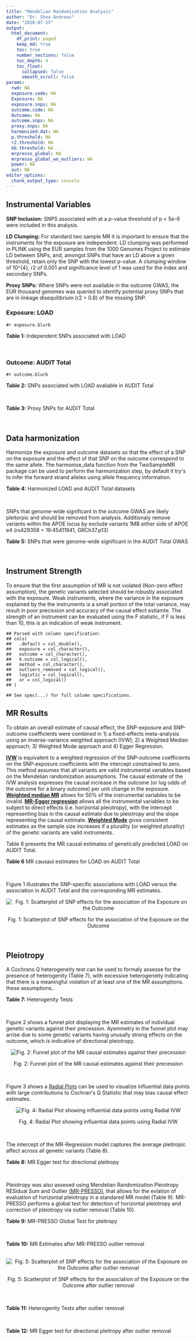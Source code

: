 ```yaml
---
title: "Mendelian Randomization Analysis"
author: "Dr. Shea Andrews"
date: "2020-07-25"
output:
  html_document:
    df_print: paged
    keep_md: true
    toc: true
    number_sections: false
    toc_depth: 4
    toc_float:
      collapsed: false
      smooth_scroll: false
params:
  rwd: NA
  exposure.code: NA
  Exposure: NA
  exposure.snps: NA
  outcome.code: NA
  Outcome: NA
  outcome.snps: NA
  proxy.snps: NA
  harmonized.dat: NA
  p.threshold: NA
  r2.threshold: NA
  kb.threshold: NA
  mrpresso_global: NA
  mrpresso_global_wo_outliers: NA
  power: NA
  out: NA
editor_options:
  chunk_output_type: console
---
```







## Instrumental Variables
**SNP Inclusion:** SNPS associated with at a p-value threshold of p < 5e-6 were included in this analysis.
<br>

**LD Clumping:** For standard two sample MR it is important to ensure that the instruments for the exposure are independent. LD clumping was performed in PLINK using the EUR samples from the 1000 Genomes Project to estimate LD between SNPs, and, amongst SNPs that have an LD above a given threshold, retain only the SNP with the lowest p-value. A clumping window of 10^{4}, r2 of 0.001 and significance level of 1 was used for the index and secondary SNPs.
<br>

**Proxy SNPs:** Where SNPs were not available in the outcome GWAS, the EUR thousand genomes was queried to identify potential proxy SNPs that are in linkage disequilibrium (r2 > 0.8) of the missing SNP.
<br>

### Exposure: LOAD
`#r exposure.blurb`
<br>

**Table 1:** Independent SNPs associated with LOAD
<div data-pagedtable="false">
  <script data-pagedtable-source type="application/json">
{"columns":[{"label":["SNP"],"name":[1],"type":["chr"],"align":["left"]},{"label":["CHROM"],"name":[2],"type":["dbl"],"align":["right"]},{"label":["POS"],"name":[3],"type":["dbl"],"align":["right"]},{"label":["REF"],"name":[4],"type":["chr"],"align":["left"]},{"label":["ALT"],"name":[5],"type":["chr"],"align":["left"]},{"label":["AF"],"name":[6],"type":["dbl"],"align":["right"]},{"label":["BETA"],"name":[7],"type":["dbl"],"align":["right"]},{"label":["SE"],"name":[8],"type":["dbl"],"align":["right"]},{"label":["Z"],"name":[9],"type":["dbl"],"align":["right"]},{"label":["P"],"name":[10],"type":["dbl"],"align":["right"]},{"label":["N"],"name":[11],"type":["dbl"],"align":["right"]},{"label":["TRAIT"],"name":[12],"type":["chr"],"align":["left"]}],"data":[{"1":"rs1410397","2":"1","3":"193627682","4":"C","5":"T","6":"0.45082000","7":"-0.0766","8":"0.0160","9":"-4.787500","10":"1.616000e-06","11":"54162","12":"LOAD"},{"1":"rs1752684","2":"1","3":"207747296","4":"A","5":"G","6":"0.77110600","7":"-0.1541","8":"0.0196","9":"-7.862240","10":"3.653000e-15","11":"54162","12":"LOAD"},{"1":"rs7584040","2":"2","3":"127863224","4":"C","5":"T","6":"0.20790800","7":"0.1110","8":"0.0207","9":"5.362319","10":"7.998000e-08","11":"54162","12":"LOAD"},{"1":"rs4663105","2":"2","3":"127891427","4":"A","5":"C","6":"0.41197700","7":"0.1837","8":"0.0172","9":"10.680233","10":"1.001000e-26","11":"54162","12":"LOAD"},{"1":"rs62273237","2":"3","3":"128310107","4":"T","5":"C","6":"0.59216800","7":"-0.0748","8":"0.0160","9":"-4.675000","10":"2.768000e-06","11":"54162","12":"LOAD"},{"1":"rs7657553","2":"4","3":"11723235","4":"A","5":"G","6":"0.68050000","7":"-0.0830","8":"0.0172","9":"-4.825580","10":"1.462000e-06","11":"54162","12":"LOAD"},{"1":"rs190982","2":"5","3":"88223420","4":"G","5":"A","6":"0.66279500","7":"0.0799","8":"0.0170","9":"4.700000","10":"2.547000e-06","11":"54162","12":"LOAD"},{"1":"rs2878896","2":"5","3":"139710507","4":"G","5":"A","6":"0.46264100","7":"-0.0833","8":"0.0156","9":"-5.339740","10":"9.219000e-08","11":"54162","12":"LOAD"},{"1":"rs9272561","2":"6","3":"32607141","4":"G","5":"A","6":"0.64853000","7":"-0.1360","8":"0.0230","9":"-5.913043","10":"3.376000e-09","11":"54162","12":"LOAD"},{"1":"rs9381563","2":"6","3":"47432637","4":"C","5":"T","6":"0.65647400","7":"-0.0968","8":"0.0166","9":"-5.831330","10":"5.300000e-09","11":"54162","12":"LOAD"},{"1":"rs59415886","2":"7","3":"37882632","4":"G","5":"A","6":"0.67619200","7":"0.0742","8":"0.0162","9":"4.580250","10":"4.557000e-06","11":"54162","12":"LOAD"},{"1":"rs7384878","2":"7","3":"99932049","4":"C","5":"T","6":"0.70971300","7":"0.0839","8":"0.0179","9":"4.687150","10":"2.947000e-06","11":"54162","12":"LOAD"},{"1":"rs10808026","2":"7","3":"143099133","4":"C","5":"A","6":"0.20418100","7":"-0.1393","8":"0.0206","9":"-6.762136","10":"1.417000e-11","11":"54162","12":"LOAD"},{"1":"rs755951","2":"8","3":"27226790","4":"A","5":"C","6":"0.33181300","7":"0.0817","8":"0.0157","9":"5.203822","10":"1.991000e-07","11":"54162","12":"LOAD"},{"1":"rs7982","2":"8","3":"27462481","4":"A","5":"G","6":"0.61556700","7":"0.1400","8":"0.0165","9":"8.484850","10":"2.477000e-17","11":"54162","12":"LOAD"},{"1":"rs34746581","2":"8","3":"71901351","4":"A","5":"G","6":"0.06508340","7":"0.1387","8":"0.0297","9":"4.670034","10":"3.089000e-06","11":"54162","12":"LOAD"},{"1":"rs2635147","2":"8","3":"98329581","4":"C","5":"T","6":"0.05190560","7":"0.1995","8":"0.0414","9":"4.818841","10":"1.480000e-06","11":"54162","12":"LOAD"},{"1":"rs11257242","2":"10","3":"11721119","4":"C","5":"G","6":"0.66253700","7":"0.0809","8":"0.0170","9":"4.758820","10":"1.952000e-06","11":"54162","12":"LOAD"},{"1":"rs10509088","2":"10","3":"59941791","4":"C","5":"T","6":"0.04476260","7":"-0.1813","8":"0.0387","9":"-4.684755","10":"2.786000e-06","11":"54162","12":"LOAD"},{"1":"rs71475924","2":"11","3":"47603006","4":"C","5":"T","6":"0.14576500","7":"0.1244","8":"0.0258","9":"4.821705","10":"1.440000e-06","11":"54162","12":"LOAD"},{"1":"rs72924659","2":"11","3":"60103385","4":"C","5":"T","6":"0.25353600","7":"-0.1413","8":"0.0196","9":"-7.209184","10":"5.354000e-13","11":"54162","12":"LOAD"},{"1":"rs10792832","2":"11","3":"85867875","4":"A","5":"G","6":"0.66727500","7":"0.1297","8":"0.0161","9":"8.055900","10":"6.534000e-16","11":"54162","12":"LOAD"},{"1":"rs150020881","2":"11","3":"97694151","4":"C","5":"A","6":"0.02066720","7":"0.3853","8":"0.0842","9":"4.576010","10":"4.727000e-06","11":"54162","12":"LOAD"},{"1":"rs11218343","2":"11","3":"121435587","4":"T","5":"C","6":"0.03449530","7":"-0.2697","8":"0.0410","9":"-6.578049","10":"4.976000e-11","11":"54162","12":"LOAD"},{"1":"rs10143128","2":"14","3":"75398902","4":"T","5":"C","6":"0.05885630","7":"0.2091","8":"0.0393","9":"5.320611","10":"1.004000e-07","11":"54162","12":"LOAD"},{"1":"rs12590654","2":"14","3":"92938855","4":"G","5":"A","6":"0.34703500","7":"-0.0965","8":"0.0176","9":"-5.482955","10":"4.097000e-08","11":"54162","12":"LOAD"},{"1":"rs149720917","2":"15","3":"64724693","4":"C","5":"G","6":"0.01704130","7":"0.3357","8":"0.0706","9":"4.754958","10":"1.965000e-06","11":"54162","12":"LOAD"},{"1":"rs905450","2":"15","3":"82444437","4":"A","5":"G","6":"0.82607900","7":"0.0869","8":"0.0186","9":"4.672040","10":"2.819000e-06","11":"54162","12":"LOAD"},{"1":"rs8078173","2":"17","3":"4763551","4":"T","5":"C","6":"0.10579700","7":"0.1279","8":"0.0273","9":"4.684982","10":"2.871000e-06","11":"54162","12":"LOAD"},{"1":"rs2632516","2":"17","3":"56409089","4":"G","5":"C","6":"0.46395600","7":"-0.0782","8":"0.0159","9":"-4.918239","10":"9.522000e-07","11":"54162","12":"LOAD"},{"1":"rs8093731","2":"18","3":"29088958","4":"C","5":"T","6":"0.00761697","7":"-0.6136","8":"0.1123","9":"-5.463936","10":"4.630000e-08","11":"54162","12":"LOAD"},{"1":"rs111278892","2":"19","3":"1039323","4":"C","5":"G","6":"0.16460800","7":"0.1867","8":"0.0371","9":"5.032345","10":"4.813000e-07","11":"54162","12":"LOAD"},{"1":"rs4147929","2":"19","3":"1063443","4":"A","5":"G","6":"0.83992600","7":"-0.1348","8":"0.0224","9":"-6.017860","10":"1.701000e-09","11":"54162","12":"LOAD"},{"1":"rs11083742","2":"19","3":"45071070","4":"G","5":"T","6":"0.56143500","7":"0.1046","8":"0.0216","9":"4.842590","10":"1.259000e-06","11":"54162","12":"LOAD"},{"1":"rs12972156","2":"19","3":"45387459","4":"C","5":"G","6":"0.15468800","7":"1.1399","8":"0.0256","9":"44.527344","10":"2.225074e-308","11":"54162","12":"LOAD"},{"1":"rs117310449","2":"19","3":"45393516","4":"C","5":"T","6":"0.01178820","7":"1.2135","8":"0.0966","9":"12.562112","10":"3.695000e-36","11":"54162","12":"LOAD"},{"1":"rs12977604","2":"19","3":"45442528","4":"C","5":"G","6":"0.52832700","7":"0.1507","8":"0.0184","9":"8.190217","10":"2.920000e-16","11":"54162","12":"LOAD"},{"1":"rs6014724","2":"20","3":"54998544","4":"A","5":"G","6":"0.08865120","7":"-0.1380","8":"0.0283","9":"-4.876325","10":"1.054000e-06","11":"54162","12":"LOAD"}],"options":{"columns":{"min":{},"max":[10]},"rows":{"min":[10],"max":[10]},"pages":{}}}
  </script>
</div>
<br>

### Outcome: AUDIT Total
`#r outcome.blurb`
<br>

**Table 2:** SNPs associated with LOAD avaliable in AUDIT Total
<div data-pagedtable="false">
  <script data-pagedtable-source type="application/json">
{"columns":[{"label":["SNP"],"name":[1],"type":["chr"],"align":["left"]},{"label":["CHROM"],"name":[2],"type":["dbl"],"align":["right"]},{"label":["POS"],"name":[3],"type":["dbl"],"align":["right"]},{"label":["REF"],"name":[4],"type":["chr"],"align":["left"]},{"label":["ALT"],"name":[5],"type":["chr"],"align":["left"]},{"label":["AF"],"name":[6],"type":["dbl"],"align":["right"]},{"label":["BETA"],"name":[7],"type":["dbl"],"align":["right"]},{"label":["SE"],"name":[8],"type":["dbl"],"align":["right"]},{"label":["Z"],"name":[9],"type":["dbl"],"align":["right"]},{"label":["P"],"name":[10],"type":["dbl"],"align":["right"]},{"label":["N"],"name":[11],"type":["dbl"],"align":["right"]},{"label":["TRAIT"],"name":[12],"type":["chr"],"align":["left"]}],"data":[{"1":"rs1410397","2":"1","3":"193627682","4":"C","5":"T","6":"0.45082000","7":"6.189634e-03","8":"0.002648538","9":"2.337","10":"0.0194500","11":"141456","12":"AUDIT_Total"},{"1":"rs1752684","2":"1","3":"207747296","4":"A","5":"G","6":"0.77110600","7":"2.861270e-03","8":"0.002654235","9":"1.078","10":"0.2809000","11":"141637","12":"AUDIT_Total"},{"1":"rs7584040","2":"2","3":"127863224","4":"C","5":"T","6":"0.20790800","7":"-4.022380e-03","8":"0.002660304","9":"-1.512","10":"0.1305000","11":"140702","12":"AUDIT_Total"},{"1":"rs4663105","2":"2","3":"127891427","4":"A","5":"C","6":"0.41197700","7":"-6.216140e-05","8":"0.002702672","9":"-0.023","10":"0.9817000","11":"137999","12":"AUDIT_Total"},{"1":"rs62273237","2":"3","3":"128310107","4":"T","5":"C","6":"0.59216800","7":"3.039470e-03","8":"0.002659207","9":"1.143","10":"0.2529000","11":"141062","12":"AUDIT_Total"},{"1":"rs7657553","2":"4","3":"11723235","4":"A","5":"G","6":"0.68050000","7":"1.279930e-03","8":"0.002672079","9":"0.479","10":"0.6320000","11":"140235","12":"AUDIT_Total"},{"1":"rs190982","2":"5","3":"88223420","4":"G","5":"A","6":"0.66279500","7":"-5.815366e-03","8":"0.002714923","9":"-2.142","10":"0.0322300","11":"134709","12":"AUDIT_Total"},{"1":"rs2878896","2":"5","3":"139710507","4":"G","5":"A","6":"0.46264100","7":"1.531103e-03","8":"0.002676753","9":"0.572","10":"0.5670000","11":"139657","12":"AUDIT_Total"},{"1":"rs9381563","2":"6","3":"47432637","4":"C","5":"T","6":"0.65647400","7":"-1.208687e-04","8":"0.002685970","9":"-0.045","10":"0.9643000","11":"139562","12":"AUDIT_Total"},{"1":"rs59415886","2":"7","3":"37882632","4":"G","5":"A","6":"0.67619200","7":"3.866770e-03","8":"0.002652105","9":"1.458","10":"0.1449000","11":"141610","12":"AUDIT_Total"},{"1":"rs7384878","2":"7","3":"99932049","4":"C","5":"T","6":"0.70971300","7":"-6.402858e-03","8":"0.002662311","9":"-2.405","10":"0.0161800","11":"139951","12":"AUDIT_Total"},{"1":"rs10808026","2":"7","3":"143099133","4":"C","5":"A","6":"0.20418100","7":"1.830631e-03","8":"0.002668558","9":"0.686","10":"0.4929000","11":"140417","12":"AUDIT_Total"},{"1":"rs755951","2":"8","3":"27226790","4":"A","5":"C","6":"0.33181300","7":"4.617690e-04","8":"0.002684704","9":"0.172","10":"0.8638000","11":"139321","12":"AUDIT_Total"},{"1":"rs7982","2":"8","3":"27462481","4":"A","5":"G","6":"0.61556700","7":"-3.495280e-03","8":"0.002649943","9":"-1.319","10":"0.1870000","11":"141932","12":"AUDIT_Total"},{"1":"rs34746581","2":"8","3":"71901351","4":"A","5":"G","6":"0.06508340","7":"2.649830e-03","8":"0.002655139","9":"0.998","10":"0.3184000","11":"141598","12":"AUDIT_Total"},{"1":"rs2635147","2":"8","3":"98329581","4":"C","5":"T","6":"0.05190560","7":"5.991331e-04","8":"0.002662814","9":"0.225","10":"0.8223000","11":"141524","12":"AUDIT_Total"},{"1":"rs11257242","2":"10","3":"11721119","4":"C","5":"G","6":"0.66253700","7":"2.526470e-03","8":"0.002659440","9":"0.950","10":"0.3423000","11":"141175","12":"AUDIT_Total"},{"1":"rs10509088","2":"10","3":"59941791","4":"C","5":"T","6":"0.04476260","7":"-1.585120e-03","8":"0.002655143","9":"-0.597","10":"0.5508000","11":"141917","12":"AUDIT_Total"},{"1":"rs71475924","2":"11","3":"47603006","4":"C","5":"T","6":"0.14576500","7":"1.019347e-02","8":"0.002640111","9":"3.861","10":"0.0001131","11":"141498","12":"AUDIT_Total"},{"1":"rs72924659","2":"11","3":"60103385","4":"C","5":"T","6":"0.25353600","7":"-4.394363e-03","8":"0.002664865","9":"-1.649","10":"0.0992400","11":"140134","12":"AUDIT_Total"},{"1":"rs10792832","2":"11","3":"85867875","4":"A","5":"G","6":"0.66727500","7":"-7.419850e-03","8":"0.002642397","9":"-2.808","10":"0.0049910","11":"141844","12":"AUDIT_Total"},{"1":"rs150020881","2":"11","3":"97694151","4":"C","5":"A","6":"0.02066720","7":"2.214090e-03","8":"0.002657971","9":"0.833","10":"0.4047000","11":"141419","12":"AUDIT_Total"},{"1":"rs11218343","2":"11","3":"121435587","4":"T","5":"C","6":"0.03449530","7":"4.159290e-03","8":"0.002649231","9":"1.570","10":"0.1163000","11":"141846","12":"AUDIT_Total"},{"1":"rs10143128","2":"14","3":"75398902","4":"T","5":"C","6":"0.05885630","7":"3.354920e-03","8":"0.002658412","9":"1.262","10":"0.2070000","11":"141066","12":"AUDIT_Total"},{"1":"rs12590654","2":"14","3":"92938855","4":"G","5":"A","6":"0.34703500","7":"-5.299710e-04","8":"0.002690208","9":"-0.197","10":"0.8435000","11":"138706","12":"AUDIT_Total"},{"1":"rs149720917","2":"15","3":"64724693","4":"C","5":"G","6":"0.01704130","7":"1.686770e-03","8":"0.002656331","9":"0.635","10":"0.5254000","11":"141756","12":"AUDIT_Total"},{"1":"rs905450","2":"15","3":"82444437","4":"A","5":"G","6":"0.82607900","7":"3.383250e-03","8":"0.002655611","9":"1.274","10":"0.2026000","11":"141356","12":"AUDIT_Total"},{"1":"rs8078173","2":"17","3":"4763551","4":"T","5":"C","6":"0.10579700","7":"-3.854610e-03","8":"0.002649219","9":"-1.455","10":"0.1456000","11":"141921","12":"AUDIT_Total"},{"1":"rs2632516","2":"17","3":"56409089","4":"G","5":"C","6":"0.46395600","7":"2.314894e-03","8":"0.002676178","9":"0.865","10":"0.3869000","11":"139476","12":"AUDIT_Total"},{"1":"rs8093731","2":"18","3":"29088958","4":"C","5":"T","6":"0.00761697","7":"-1.086606e-03","8":"0.002656737","9":"-0.409","10":"0.6828000","11":"141932","12":"AUDIT_Total"},{"1":"rs111278892","2":"19","3":"1039323","4":"C","5":"G","6":"0.16460800","7":"2.853550e-03","8":"0.002656935","9":"1.074","10":"0.2828000","11":"141352","12":"AUDIT_Total"},{"1":"rs4147929","2":"19","3":"1063443","4":"A","5":"G","6":"0.83992600","7":"-4.295390e-03","8":"0.002651477","9":"-1.620","10":"0.1052000","11":"141574","12":"AUDIT_Total"},{"1":"rs11083742","2":"19","3":"45071070","4":"G","5":"T","6":"0.56143500","7":"-1.643775e-03","8":"0.002677157","9":"-0.614","10":"0.5394000","11":"139578","12":"AUDIT_Total"},{"1":"rs12972156","2":"19","3":"45387459","4":"C","5":"G","6":"0.15468800","7":"-5.350060e-03","8":"0.002660397","9":"-2.011","10":"0.0443000","11":"140385","12":"AUDIT_Total"},{"1":"rs117310449","2":"19","3":"45393516","4":"C","5":"T","6":"0.01178820","7":"5.332681e-05","8":"0.002666340","9":"0.020","10":"0.9840000","11":"141799","12":"AUDIT_Total"},{"1":"rs6014724","2":"20","3":"54998544","4":"A","5":"G","6":"0.08865120","7":"1.229000e-04","8":"0.002671739","9":"0.046","10":"0.9633000","11":"141041","12":"AUDIT_Total"},{"1":"rs9272561","2":"NA","3":"NA","4":"NA","5":"NA","6":"NA","7":"NA","8":"NA","9":"NA","10":"NA","11":"NA","12":"NA"},{"1":"rs12977604","2":"NA","3":"NA","4":"NA","5":"NA","6":"NA","7":"NA","8":"NA","9":"NA","10":"NA","11":"NA","12":"NA"}],"options":{"columns":{"min":{},"max":[10]},"rows":{"min":[10],"max":[10]},"pages":{}}}
  </script>
</div>
<br>

**Table 3:** Proxy SNPs for AUDIT Total
<div data-pagedtable="false">
  <script data-pagedtable-source type="application/json">
{"columns":[{"label":["target_snp"],"name":[1],"type":["chr"],"align":["left"]},{"label":["proxy_snp"],"name":[2],"type":["chr"],"align":["left"]},{"label":["ld.r2"],"name":[3],"type":["dbl"],"align":["right"]},{"label":["Dprime"],"name":[4],"type":["dbl"],"align":["right"]},{"label":["PHASE"],"name":[5],"type":["chr"],"align":["left"]},{"label":["X12"],"name":[6],"type":["lgl"],"align":["right"]},{"label":["CHROM"],"name":[7],"type":["dbl"],"align":["right"]},{"label":["POS"],"name":[8],"type":["dbl"],"align":["right"]},{"label":["REF.proxy"],"name":[9],"type":["chr"],"align":["left"]},{"label":["ALT.proxy"],"name":[10],"type":["chr"],"align":["left"]},{"label":["AF"],"name":[11],"type":["dbl"],"align":["right"]},{"label":["BETA"],"name":[12],"type":["dbl"],"align":["right"]},{"label":["SE"],"name":[13],"type":["dbl"],"align":["right"]},{"label":["Z"],"name":[14],"type":["dbl"],"align":["right"]},{"label":["P"],"name":[15],"type":["dbl"],"align":["right"]},{"label":["N"],"name":[16],"type":["dbl"],"align":["right"]},{"label":["TRAIT"],"name":[17],"type":["chr"],"align":["left"]},{"label":["ref"],"name":[18],"type":["chr"],"align":["left"]},{"label":["ref.proxy"],"name":[19],"type":["chr"],"align":["left"]},{"label":["alt"],"name":[20],"type":["chr"],"align":["left"]},{"label":["alt.proxy"],"name":[21],"type":["chr"],"align":["left"]},{"label":["ALT"],"name":[22],"type":["chr"],"align":["left"]},{"label":["REF"],"name":[23],"type":["chr"],"align":["left"]},{"label":["proxy.outcome"],"name":[24],"type":["lgl"],"align":["right"]}],"data":[{"1":"rs12977604","2":"rs10413096","3":"0.996031","4":"1","5":"GA/CG","6":"NA","7":"19","8":"45442962","9":"G","10":"A","11":"0.53142","12":"-0.004078149","13":"0.002853848","14":"-1.429","15":"0.1531","16":"122277","17":"AUDIT_Total","18":"G","19":"A","20":"C","21":"G","22":"G","23":"C","24":"TRUE"},{"1":"rs9272561","2":"NA","3":"NA","4":"NA","5":"NA","6":"NA","7":"NA","8":"NA","9":"NA","10":"NA","11":"NA","12":"NA","13":"NA","14":"NA","15":"NA","16":"NA","17":"NA","18":"NA","19":"NA","20":"NA","21":"NA","22":"NA","23":"NA","24":"NA"}],"options":{"columns":{"min":{},"max":[10]},"rows":{"min":[10],"max":[10]},"pages":{}}}
  </script>
</div>
<br>

## Data harmonization
Harmonize the exposure and outcome datasets so that the effect of a SNP on the exposure and the effect of that SNP on the outcome correspond to the same allele. The harmonise_data function from the TwoSampleMR package can be used to perform the harmonization step, by default it try's to infer the forward strand alleles using allele frequency information.
<br>

**Table 4:** Harmonized LOAD and AUDIT Total datasets
<div data-pagedtable="false">
  <script data-pagedtable-source type="application/json">
{"columns":[{"label":["SNP"],"name":[1],"type":["chr"],"align":["left"]},{"label":["effect_allele.exposure"],"name":[2],"type":["chr"],"align":["left"]},{"label":["other_allele.exposure"],"name":[3],"type":["chr"],"align":["left"]},{"label":["effect_allele.outcome"],"name":[4],"type":["chr"],"align":["left"]},{"label":["other_allele.outcome"],"name":[5],"type":["chr"],"align":["left"]},{"label":["beta.exposure"],"name":[6],"type":["dbl"],"align":["right"]},{"label":["beta.outcome"],"name":[7],"type":["dbl"],"align":["right"]},{"label":["eaf.exposure"],"name":[8],"type":["dbl"],"align":["right"]},{"label":["eaf.outcome"],"name":[9],"type":["dbl"],"align":["right"]},{"label":["remove"],"name":[10],"type":["lgl"],"align":["right"]},{"label":["palindromic"],"name":[11],"type":["lgl"],"align":["right"]},{"label":["ambiguous"],"name":[12],"type":["lgl"],"align":["right"]},{"label":["id.outcome"],"name":[13],"type":["chr"],"align":["left"]},{"label":["chr.outcome"],"name":[14],"type":["dbl"],"align":["right"]},{"label":["pos.outcome"],"name":[15],"type":["dbl"],"align":["right"]},{"label":["se.outcome"],"name":[16],"type":["dbl"],"align":["right"]},{"label":["z.outcome"],"name":[17],"type":["dbl"],"align":["right"]},{"label":["pval.outcome"],"name":[18],"type":["dbl"],"align":["right"]},{"label":["samplesize.outcome"],"name":[19],"type":["dbl"],"align":["right"]},{"label":["outcome"],"name":[20],"type":["chr"],"align":["left"]},{"label":["mr_keep.outcome"],"name":[21],"type":["lgl"],"align":["right"]},{"label":["pval_origin.outcome"],"name":[22],"type":["chr"],"align":["left"]},{"label":["chr.exposure"],"name":[23],"type":["dbl"],"align":["right"]},{"label":["pos.exposure"],"name":[24],"type":["dbl"],"align":["right"]},{"label":["se.exposure"],"name":[25],"type":["dbl"],"align":["right"]},{"label":["z.exposure"],"name":[26],"type":["dbl"],"align":["right"]},{"label":["pval.exposure"],"name":[27],"type":["dbl"],"align":["right"]},{"label":["samplesize.exposure"],"name":[28],"type":["dbl"],"align":["right"]},{"label":["exposure"],"name":[29],"type":["chr"],"align":["left"]},{"label":["mr_keep.exposure"],"name":[30],"type":["lgl"],"align":["right"]},{"label":["pval_origin.exposure"],"name":[31],"type":["chr"],"align":["left"]},{"label":["id.exposure"],"name":[32],"type":["chr"],"align":["left"]},{"label":["action"],"name":[33],"type":["dbl"],"align":["right"]},{"label":["mr_keep"],"name":[34],"type":["lgl"],"align":["right"]},{"label":["pt"],"name":[35],"type":["dbl"],"align":["right"]},{"label":["pleitropy_keep"],"name":[36],"type":["lgl"],"align":["right"]},{"label":["mrpresso_RSSobs"],"name":[37],"type":["dbl"],"align":["right"]},{"label":["mrpresso_pval"],"name":[38],"type":["dbl"],"align":["right"]},{"label":["mrpresso_keep"],"name":[39],"type":["lgl"],"align":["right"]}],"data":[{"1":"rs10143128","2":"C","3":"T","4":"C","5":"T","6":"0.2091","7":"3.354920e-03","8":"0.05885630","9":"0.05885630","10":"FALSE","11":"FALSE","12":"FALSE","13":"PWYDvm","14":"14","15":"75398902","16":"0.002658412","17":"1.262","18":"0.2070000","19":"141066","20":"SanchezRoige2019auditt23andMe","21":"TRUE","22":"reported","23":"14","24":"75398902","25":"0.0393","26":"5.320611","27":"1.004e-07","28":"54162","29":"Lambert2013load","30":"TRUE","31":"reported","32":"s5oaQ5","33":"2","34":"TRUE","35":"5e-06","36":"TRUE","37":"1.074684e-05","38":"1.0000","39":"TRUE"},{"1":"rs10509088","2":"T","3":"C","4":"T","5":"C","6":"-0.1813","7":"-1.585120e-03","8":"0.04476260","9":"0.04476260","10":"FALSE","11":"FALSE","12":"FALSE","13":"PWYDvm","14":"10","15":"59941791","16":"0.002655143","17":"-0.597","18":"0.5508000","19":"141917","20":"SanchezRoige2019auditt23andMe","21":"TRUE","22":"reported","23":"10","24":"59941791","25":"0.0387","26":"-4.684755","27":"2.786e-06","28":"54162","29":"Lambert2013load","30":"TRUE","31":"reported","32":"s5oaQ5","33":"2","34":"TRUE","35":"5e-06","36":"TRUE","37":"2.115424e-06","38":"1.0000","39":"TRUE"},{"1":"rs10792832","2":"G","3":"A","4":"G","5":"A","6":"0.1297","7":"-7.419850e-03","8":"0.66727500","9":"0.66727500","10":"FALSE","11":"FALSE","12":"FALSE","13":"PWYDvm","14":"11","15":"85867875","16":"0.002642397","17":"-2.808","18":"0.0049910","19":"141844","20":"SanchezRoige2019auditt23andMe","21":"TRUE","22":"reported","23":"11","24":"85867875","25":"0.0161","26":"8.055900","27":"6.534e-16","28":"54162","29":"Lambert2013load","30":"TRUE","31":"reported","32":"s5oaQ5","33":"2","34":"TRUE","35":"5e-06","36":"TRUE","37":"5.854801e-05","38":"0.1221","39":"TRUE"},{"1":"rs10808026","2":"A","3":"C","4":"A","5":"C","6":"-0.1393","7":"1.830631e-03","8":"0.20418100","9":"0.20418100","10":"FALSE","11":"FALSE","12":"FALSE","13":"PWYDvm","14":"7","15":"143099133","16":"0.002668558","17":"0.686","18":"0.4929000","19":"140417","20":"SanchezRoige2019auditt23andMe","21":"TRUE","22":"reported","23":"7","24":"143099133","25":"0.0206","26":"-6.762136","27":"1.417e-11","28":"54162","29":"Lambert2013load","30":"TRUE","31":"reported","32":"s5oaQ5","33":"2","34":"TRUE","35":"5e-06","36":"TRUE","37":"3.977099e-06","38":"1.0000","39":"TRUE"},{"1":"rs11083742","2":"T","3":"G","4":"T","5":"G","6":"0.1046","7":"-1.643775e-03","8":"0.56143500","9":"0.56143500","10":"FALSE","11":"FALSE","12":"FALSE","13":"PWYDvm","14":"19","15":"45071070","16":"0.002677157","17":"-0.614","18":"0.5394000","19":"139578","20":"SanchezRoige2019auditt23andMe","21":"TRUE","22":"reported","23":"19","24":"45071070","25":"0.0216","26":"4.842590","27":"1.259e-06","28":"54162","29":"Lambert2013load","30":"TRUE","31":"reported","32":"s5oaQ5","33":"2","34":"TRUE","35":"5e-06","36":"TRUE","37":"3.091807e-06","38":"1.0000","39":"TRUE"},{"1":"rs111278892","2":"G","3":"C","4":"G","5":"C","6":"0.1867","7":"2.853550e-03","8":"0.16460800","9":"0.16460800","10":"FALSE","11":"TRUE","12":"FALSE","13":"PWYDvm","14":"19","15":"1039323","16":"0.002656935","17":"1.074","18":"0.2828000","19":"141352","20":"SanchezRoige2019auditt23andMe","21":"TRUE","22":"reported","23":"19","24":"1039323","25":"0.0371","26":"5.032345","27":"4.813e-07","28":"54162","29":"Lambert2013load","30":"TRUE","31":"reported","32":"s5oaQ5","33":"2","34":"TRUE","35":"5e-06","36":"TRUE","37":"7.608857e-06","38":"1.0000","39":"TRUE"},{"1":"rs11218343","2":"C","3":"T","4":"C","5":"T","6":"-0.2697","7":"4.159290e-03","8":"0.03449530","9":"0.03449530","10":"FALSE","11":"FALSE","12":"FALSE","13":"PWYDvm","14":"11","15":"121435587","16":"0.002649231","17":"1.570","18":"0.1163000","19":"141846","20":"SanchezRoige2019auditt23andMe","21":"TRUE","22":"reported","23":"11","24":"121435587","25":"0.0410","26":"-6.578049","27":"4.976e-11","28":"54162","29":"Lambert2013load","30":"TRUE","31":"reported","32":"s5oaQ5","33":"2","34":"TRUE","35":"5e-06","36":"TRUE","37":"2.211984e-05","38":"1.0000","39":"TRUE"},{"1":"rs11257242","2":"G","3":"C","4":"G","5":"C","6":"0.0809","7":"2.526470e-03","8":"0.66253700","9":"0.66253700","10":"FALSE","11":"TRUE","12":"FALSE","13":"PWYDvm","14":"10","15":"11721119","16":"0.002659440","17":"0.950","18":"0.3423000","19":"141175","20":"SanchezRoige2019auditt23andMe","21":"TRUE","22":"reported","23":"10","24":"11721119","25":"0.0170","26":"4.758820","27":"1.952e-06","28":"54162","29":"Lambert2013load","30":"TRUE","31":"reported","32":"s5oaQ5","33":"2","34":"TRUE","35":"5e-06","36":"TRUE","37":"6.069963e-06","38":"1.0000","39":"TRUE"},{"1":"rs117310449","2":"T","3":"C","4":"T","5":"C","6":"1.2135","7":"5.332681e-05","8":"0.01178820","9":"0.01178820","10":"FALSE","11":"FALSE","12":"FALSE","13":"PWYDvm","14":"19","15":"45393516","16":"0.002666340","17":"0.020","18":"0.9840000","19":"141799","20":"SanchezRoige2019auditt23andMe","21":"TRUE","22":"reported","23":"19","24":"45393516","25":"0.0966","26":"12.562112","27":"3.695e-36","28":"54162","29":"Lambert2013load","30":"TRUE","31":"reported","32":"s5oaQ5","33":"2","34":"TRUE","35":"5e-06","36":"FALSE","37":"NA","38":"NA","39":"NA"},{"1":"rs12590654","2":"A","3":"G","4":"A","5":"G","6":"-0.0965","7":"-5.299710e-04","8":"0.34703500","9":"0.34703500","10":"FALSE","11":"FALSE","12":"FALSE","13":"PWYDvm","14":"14","15":"92938855","16":"0.002690208","17":"-0.197","18":"0.8435000","19":"138706","20":"SanchezRoige2019auditt23andMe","21":"TRUE","22":"reported","23":"14","24":"92938855","25":"0.0176","26":"-5.482955","27":"4.097e-08","28":"54162","29":"Lambert2013load","30":"TRUE","31":"reported","32":"s5oaQ5","33":"2","34":"TRUE","35":"5e-06","36":"TRUE","37":"1.956803e-07","38":"1.0000","39":"TRUE"},{"1":"rs12972156","2":"G","3":"C","4":"G","5":"C","6":"1.1399","7":"-5.350060e-03","8":"0.15468800","9":"0.15468800","10":"FALSE","11":"TRUE","12":"FALSE","13":"PWYDvm","14":"19","15":"45387459","16":"0.002660397","17":"-2.011","18":"0.0443000","19":"140385","20":"SanchezRoige2019auditt23andMe","21":"TRUE","22":"reported","23":"19","24":"45387459","25":"0.0256","26":"44.527344","27":"1.000e-200","28":"54162","29":"Lambert2013load","30":"TRUE","31":"reported","32":"s5oaQ5","33":"2","34":"TRUE","35":"5e-06","36":"FALSE","37":"NA","38":"NA","39":"NA"},{"1":"rs12977604","2":"G","3":"C","4":"G","5":"C","6":"0.1507","7":"-4.078149e-03","8":"0.52832700","9":"0.53142000","10":"FALSE","11":"TRUE","12":"TRUE","13":"PWYDvm","14":"19","15":"45442962","16":"0.002853848","17":"-1.429","18":"0.1531000","19":"122277","20":"SanchezRoige2019auditt23andMe","21":"TRUE","22":"reported","23":"19","24":"45442528","25":"0.0184","26":"8.190217","27":"2.920e-16","28":"54162","29":"Lambert2013load","30":"TRUE","31":"reported","32":"s5oaQ5","33":"2","34":"FALSE","35":"5e-06","36":"FALSE","37":"NA","38":"NA","39":"NA"},{"1":"rs1410397","2":"T","3":"C","4":"T","5":"C","6":"-0.0766","7":"6.189634e-03","8":"0.45082000","9":"0.45082000","10":"FALSE","11":"FALSE","12":"FALSE","13":"PWYDvm","14":"1","15":"193627682","16":"0.002648538","17":"2.337","18":"0.0194500","19":"141456","20":"SanchezRoige2019auditt23andMe","21":"TRUE","22":"reported","23":"1","24":"193627682","25":"0.0160","26":"-4.787500","27":"1.616e-06","28":"54162","29":"Lambert2013load","30":"TRUE","31":"reported","32":"s5oaQ5","33":"2","34":"TRUE","35":"5e-06","36":"TRUE","37":"3.960355e-05","38":"0.6435","39":"TRUE"},{"1":"rs149720917","2":"G","3":"C","4":"G","5":"C","6":"0.3357","7":"1.686770e-03","8":"0.01704130","9":"0.01704130","10":"FALSE","11":"TRUE","12":"FALSE","13":"PWYDvm","14":"15","15":"64724693","16":"0.002656331","17":"0.635","18":"0.5254000","19":"141756","20":"SanchezRoige2019auditt23andMe","21":"TRUE","22":"reported","23":"15","24":"64724693","25":"0.0706","26":"4.754958","27":"1.965e-06","28":"54162","29":"Lambert2013load","30":"TRUE","31":"reported","32":"s5oaQ5","33":"2","34":"TRUE","35":"5e-06","36":"TRUE","37":"2.291765e-06","38":"1.0000","39":"TRUE"},{"1":"rs150020881","2":"A","3":"C","4":"A","5":"C","6":"0.3853","7":"2.214090e-03","8":"0.02066720","9":"0.02066720","10":"FALSE","11":"FALSE","12":"FALSE","13":"PWYDvm","14":"11","15":"97694151","16":"0.002657971","17":"0.833","18":"0.4047000","19":"141419","20":"SanchezRoige2019auditt23andMe","21":"TRUE","22":"reported","23":"11","24":"97694151","25":"0.0842","26":"4.576010","27":"4.727e-06","28":"54162","29":"Lambert2013load","30":"TRUE","31":"reported","32":"s5oaQ5","33":"2","34":"TRUE","35":"5e-06","36":"TRUE","37":"4.472248e-06","38":"1.0000","39":"TRUE"},{"1":"rs1752684","2":"G","3":"A","4":"G","5":"A","6":"-0.1541","7":"2.861270e-03","8":"0.77110600","9":"0.77110600","10":"FALSE","11":"FALSE","12":"FALSE","13":"PWYDvm","14":"1","15":"207747296","16":"0.002654235","17":"1.078","18":"0.2809000","19":"141637","20":"SanchezRoige2019auditt23andMe","21":"TRUE","22":"reported","23":"1","24":"207747296","25":"0.0196","26":"-7.862240","27":"3.653e-15","28":"54162","29":"Lambert2013load","30":"TRUE","31":"reported","32":"s5oaQ5","33":"2","34":"TRUE","35":"5e-06","36":"TRUE","37":"9.412715e-06","38":"1.0000","39":"TRUE"},{"1":"rs190982","2":"A","3":"G","4":"A","5":"G","6":"0.0799","7":"-5.815366e-03","8":"0.66279500","9":"0.66279500","10":"FALSE","11":"FALSE","12":"FALSE","13":"PWYDvm","14":"5","15":"88223420","16":"0.002714923","17":"-2.142","18":"0.0322300","19":"134709","20":"SanchezRoige2019auditt23andMe","21":"TRUE","22":"reported","23":"5","24":"88223420","25":"0.0170","26":"4.700000","27":"2.547e-06","28":"54162","29":"Lambert2013load","30":"TRUE","31":"reported","32":"s5oaQ5","33":"2","34":"TRUE","35":"5e-06","36":"TRUE","37":"3.506030e-05","38":"1.0000","39":"TRUE"},{"1":"rs2632516","2":"C","3":"G","4":"C","5":"G","6":"-0.0782","7":"2.314894e-03","8":"0.46395600","9":"0.46395600","10":"FALSE","11":"TRUE","12":"TRUE","13":"PWYDvm","14":"17","15":"56409089","16":"0.002676178","17":"0.865","18":"0.3869000","19":"139476","20":"SanchezRoige2019auditt23andMe","21":"TRUE","22":"reported","23":"17","24":"56409089","25":"0.0159","26":"-4.918239","27":"9.522e-07","28":"54162","29":"Lambert2013load","30":"TRUE","31":"reported","32":"s5oaQ5","33":"2","34":"FALSE","35":"5e-06","36":"TRUE","37":"NA","38":"NA","39":"NA"},{"1":"rs2635147","2":"T","3":"C","4":"T","5":"C","6":"0.1995","7":"5.991331e-04","8":"0.05190560","9":"0.05190560","10":"FALSE","11":"FALSE","12":"FALSE","13":"PWYDvm","14":"8","15":"98329581","16":"0.002662814","17":"0.225","18":"0.8223000","19":"141524","20":"SanchezRoige2019auditt23andMe","21":"TRUE","22":"reported","23":"8","24":"98329581","25":"0.0414","26":"4.818841","27":"1.480e-06","28":"54162","29":"Lambert2013load","30":"TRUE","31":"reported","32":"s5oaQ5","33":"2","34":"TRUE","35":"5e-06","36":"TRUE","37":"1.807891e-07","38":"1.0000","39":"TRUE"},{"1":"rs2878896","2":"A","3":"G","4":"A","5":"G","6":"-0.0833","7":"1.531103e-03","8":"0.46264100","9":"0.46264100","10":"FALSE","11":"FALSE","12":"FALSE","13":"PWYDvm","14":"5","15":"139710507","16":"0.002676753","17":"0.572","18":"0.5670000","19":"139657","20":"SanchezRoige2019auditt23andMe","21":"TRUE","22":"reported","23":"5","24":"139710507","25":"0.0156","26":"-5.339740","27":"9.219e-08","28":"54162","29":"Lambert2013load","30":"TRUE","31":"reported","32":"s5oaQ5","33":"2","34":"TRUE","35":"5e-06","36":"TRUE","37":"2.621048e-06","38":"1.0000","39":"TRUE"},{"1":"rs34746581","2":"G","3":"A","4":"G","5":"A","6":"0.1387","7":"2.649830e-03","8":"0.06508340","9":"0.06508340","10":"FALSE","11":"FALSE","12":"FALSE","13":"PWYDvm","14":"8","15":"71901351","16":"0.002655139","17":"0.998","18":"0.3184000","19":"141598","20":"SanchezRoige2019auditt23andMe","21":"TRUE","22":"reported","23":"8","24":"71901351","25":"0.0297","26":"4.670034","27":"3.089e-06","28":"54162","29":"Lambert2013load","30":"TRUE","31":"reported","32":"s5oaQ5","33":"2","34":"TRUE","35":"5e-06","36":"TRUE","37":"6.556430e-06","38":"1.0000","39":"TRUE"},{"1":"rs4147929","2":"G","3":"A","4":"G","5":"A","6":"-0.1348","7":"-4.295390e-03","8":"0.83992600","9":"0.83992600","10":"FALSE","11":"FALSE","12":"FALSE","13":"PWYDvm","14":"19","15":"1063443","16":"0.002651477","17":"-1.620","18":"0.1052000","19":"141574","20":"SanchezRoige2019auditt23andMe","21":"TRUE","22":"reported","23":"19","24":"1063443","25":"0.0224","26":"-6.017860","27":"1.701e-09","28":"54162","29":"Lambert2013load","30":"TRUE","31":"reported","32":"s5oaQ5","33":"2","34":"TRUE","35":"5e-06","36":"TRUE","37":"1.792067e-05","38":"1.0000","39":"TRUE"},{"1":"rs4663105","2":"C","3":"A","4":"C","5":"A","6":"0.1837","7":"-6.216140e-05","8":"0.41197700","9":"0.41197700","10":"FALSE","11":"FALSE","12":"FALSE","13":"PWYDvm","14":"2","15":"127891427","16":"0.002702672","17":"-0.023","18":"0.9817000","19":"137999","20":"SanchezRoige2019auditt23andMe","21":"TRUE","22":"reported","23":"2","24":"127891427","25":"0.0172","26":"10.680233","27":"1.001e-26","28":"54162","29":"Lambert2013load","30":"TRUE","31":"reported","32":"s5oaQ5","33":"2","34":"TRUE","35":"5e-06","36":"TRUE","37":"5.857556e-08","38":"1.0000","39":"TRUE"},{"1":"rs59415886","2":"A","3":"G","4":"A","5":"G","6":"0.0742","7":"3.866770e-03","8":"0.67619200","9":"0.67619200","10":"FALSE","11":"FALSE","12":"FALSE","13":"PWYDvm","14":"7","15":"37882632","16":"0.002652105","17":"1.458","18":"0.1449000","19":"141610","20":"SanchezRoige2019auditt23andMe","21":"TRUE","22":"reported","23":"7","24":"37882632","25":"0.0162","26":"4.580250","27":"4.557e-06","28":"54162","29":"Lambert2013load","30":"TRUE","31":"reported","32":"s5oaQ5","33":"2","34":"TRUE","35":"5e-06","36":"TRUE","37":"1.455072e-05","38":"1.0000","39":"TRUE"},{"1":"rs6014724","2":"G","3":"A","4":"G","5":"A","6":"-0.1380","7":"1.229000e-04","8":"0.08865120","9":"0.08865120","10":"FALSE","11":"FALSE","12":"FALSE","13":"PWYDvm","14":"20","15":"54998544","16":"0.002671739","17":"0.046","18":"0.9633000","19":"141041","20":"SanchezRoige2019auditt23andMe","21":"TRUE","22":"reported","23":"20","24":"54998544","25":"0.0283","26":"-4.876325","27":"1.054e-06","28":"54162","29":"Lambert2013load","30":"TRUE","31":"reported","32":"s5oaQ5","33":"2","34":"TRUE","35":"5e-06","36":"TRUE","37":"6.610147e-08","38":"1.0000","39":"TRUE"},{"1":"rs62273237","2":"C","3":"T","4":"C","5":"T","6":"-0.0748","7":"3.039470e-03","8":"0.59216800","9":"0.59216800","10":"FALSE","11":"FALSE","12":"FALSE","13":"PWYDvm","14":"3","15":"128310107","16":"0.002659207","17":"1.143","18":"0.2529000","19":"141062","20":"SanchezRoige2019auditt23andMe","21":"TRUE","22":"reported","23":"3","24":"128310107","25":"0.0160","26":"-4.675000","27":"2.768e-06","28":"54162","29":"Lambert2013load","30":"TRUE","31":"reported","32":"s5oaQ5","33":"2","34":"TRUE","35":"5e-06","36":"TRUE","37":"9.763688e-06","38":"1.0000","39":"TRUE"},{"1":"rs71475924","2":"T","3":"C","4":"T","5":"C","6":"0.1244","7":"1.019347e-02","8":"0.14576500","9":"0.14576500","10":"FALSE","11":"FALSE","12":"FALSE","13":"PWYDvm","14":"11","15":"47603006","16":"0.002640111","17":"3.861","18":"0.0001131","19":"141498","20":"SanchezRoige2019auditt23andMe","21":"TRUE","22":"reported","23":"11","24":"47603006","25":"0.0258","26":"4.821705","27":"1.440e-06","28":"54162","29":"Lambert2013load","30":"TRUE","31":"reported","32":"s5oaQ5","33":"2","34":"TRUE","35":"5e-06","36":"TRUE","37":"1.042613e-04","38":"0.0066","39":"FALSE"},{"1":"rs72924659","2":"T","3":"C","4":"T","5":"C","6":"-0.1413","7":"-4.394363e-03","8":"0.25353600","9":"0.25353600","10":"FALSE","11":"FALSE","12":"FALSE","13":"PWYDvm","14":"11","15":"60103385","16":"0.002664865","17":"-1.649","18":"0.0992400","19":"140134","20":"SanchezRoige2019auditt23andMe","21":"TRUE","22":"reported","23":"11","24":"60103385","25":"0.0196","26":"-7.209184","27":"5.354e-13","28":"54162","29":"Lambert2013load","30":"TRUE","31":"reported","32":"s5oaQ5","33":"2","34":"TRUE","35":"5e-06","36":"TRUE","37":"1.877925e-05","38":"1.0000","39":"TRUE"},{"1":"rs7384878","2":"T","3":"C","4":"T","5":"C","6":"0.0839","7":"-6.402858e-03","8":"0.70971300","9":"0.70971300","10":"FALSE","11":"FALSE","12":"FALSE","13":"PWYDvm","14":"7","15":"99932049","16":"0.002662311","17":"-2.405","18":"0.0161800","19":"139951","20":"SanchezRoige2019auditt23andMe","21":"TRUE","22":"reported","23":"7","24":"99932049","25":"0.0179","26":"4.687150","27":"2.947e-06","28":"54162","29":"Lambert2013load","30":"TRUE","31":"reported","32":"s5oaQ5","33":"2","34":"TRUE","35":"5e-06","36":"TRUE","37":"4.251615e-05","38":"0.4950","39":"TRUE"},{"1":"rs755951","2":"C","3":"A","4":"C","5":"A","6":"0.0817","7":"4.617690e-04","8":"0.33181300","9":"0.33181300","10":"FALSE","11":"FALSE","12":"FALSE","13":"PWYDvm","14":"8","15":"27226790","16":"0.002684704","17":"0.172","18":"0.8638000","19":"139321","20":"SanchezRoige2019auditt23andMe","21":"TRUE","22":"reported","23":"8","24":"27226790","25":"0.0157","26":"5.203822","27":"1.991e-07","28":"54162","29":"Lambert2013load","30":"TRUE","31":"reported","32":"s5oaQ5","33":"2","34":"TRUE","35":"5e-06","36":"TRUE","37":"1.496593e-07","38":"1.0000","39":"TRUE"},{"1":"rs7584040","2":"T","3":"C","4":"T","5":"C","6":"0.1110","7":"-4.022380e-03","8":"0.20790800","9":"0.20790800","10":"FALSE","11":"FALSE","12":"FALSE","13":"PWYDvm","14":"2","15":"127863224","16":"0.002660304","17":"-1.512","18":"0.1305000","19":"140702","20":"SanchezRoige2019auditt23andMe","21":"TRUE","22":"reported","23":"2","24":"127863224","25":"0.0207","26":"5.362319","27":"7.998e-08","28":"54162","29":"Lambert2013load","30":"TRUE","31":"reported","32":"s5oaQ5","33":"2","34":"TRUE","35":"5e-06","36":"TRUE","37":"1.739038e-05","38":"1.0000","39":"TRUE"},{"1":"rs7657553","2":"G","3":"A","4":"G","5":"A","6":"-0.0830","7":"1.279930e-03","8":"0.68050000","9":"0.68050000","10":"FALSE","11":"FALSE","12":"FALSE","13":"PWYDvm","14":"4","15":"11723235","16":"0.002672079","17":"0.479","18":"0.6320000","19":"140235","20":"SanchezRoige2019auditt23andMe","21":"TRUE","22":"reported","23":"4","24":"11723235","25":"0.0172","26":"-4.825580","27":"1.462e-06","28":"54162","29":"Lambert2013load","30":"TRUE","31":"reported","32":"s5oaQ5","33":"2","34":"TRUE","35":"5e-06","36":"TRUE","37":"1.866024e-06","38":"1.0000","39":"TRUE"},{"1":"rs7982","2":"G","3":"A","4":"G","5":"A","6":"0.1400","7":"-3.495280e-03","8":"0.61556700","9":"0.61556700","10":"FALSE","11":"FALSE","12":"FALSE","13":"PWYDvm","14":"8","15":"27462481","16":"0.002649943","17":"-1.319","18":"0.1870000","19":"141932","20":"SanchezRoige2019auditt23andMe","21":"TRUE","22":"reported","23":"8","24":"27462481","25":"0.0165","26":"8.484850","27":"2.477e-17","28":"54162","29":"Lambert2013load","30":"TRUE","31":"reported","32":"s5oaQ5","33":"2","34":"TRUE","35":"5e-06","36":"TRUE","37":"1.360469e-05","38":"1.0000","39":"TRUE"},{"1":"rs8078173","2":"C","3":"T","4":"C","5":"T","6":"0.1279","7":"-3.854610e-03","8":"0.10579700","9":"0.10579700","10":"FALSE","11":"FALSE","12":"FALSE","13":"PWYDvm","14":"17","15":"4763551","16":"0.002649219","17":"-1.455","18":"0.1456000","19":"141921","20":"SanchezRoige2019auditt23andMe","21":"TRUE","22":"reported","23":"17","24":"4763551","25":"0.0273","26":"4.684982","27":"2.871e-06","28":"54162","29":"Lambert2013load","30":"TRUE","31":"reported","32":"s5oaQ5","33":"2","34":"TRUE","35":"5e-06","36":"TRUE","37":"1.624920e-05","38":"1.0000","39":"TRUE"},{"1":"rs8093731","2":"T","3":"C","4":"T","5":"C","6":"-0.6136","7":"-1.086606e-03","8":"0.00761697","9":"0.00761697","10":"FALSE","11":"FALSE","12":"FALSE","13":"PWYDvm","14":"18","15":"29088958","16":"0.002656737","17":"-0.409","18":"0.6828000","19":"141932","20":"SanchezRoige2019auditt23andMe","21":"TRUE","22":"reported","23":"18","24":"29088958","25":"0.1123","26":"-5.463936","27":"4.630e-08","28":"54162","29":"Lambert2013load","30":"TRUE","31":"reported","32":"s5oaQ5","33":"2","34":"TRUE","35":"5e-06","36":"TRUE","37":"5.530572e-07","38":"1.0000","39":"TRUE"},{"1":"rs905450","2":"G","3":"A","4":"G","5":"A","6":"0.0869","7":"3.383250e-03","8":"0.82607900","9":"0.82607900","10":"FALSE","11":"FALSE","12":"FALSE","13":"PWYDvm","14":"15","15":"82444437","16":"0.002655611","17":"1.274","18":"0.2026000","19":"141356","20":"SanchezRoige2019auditt23andMe","21":"TRUE","22":"reported","23":"15","24":"82444437","25":"0.0186","26":"4.672040","27":"2.819e-06","28":"54162","29":"Lambert2013load","30":"TRUE","31":"reported","32":"s5oaQ5","33":"2","34":"TRUE","35":"5e-06","36":"TRUE","37":"1.103863e-05","38":"1.0000","39":"TRUE"},{"1":"rs9381563","2":"T","3":"C","4":"T","5":"C","6":"-0.0968","7":"-1.208687e-04","8":"0.65647400","9":"0.65647400","10":"FALSE","11":"FALSE","12":"FALSE","13":"PWYDvm","14":"6","15":"47432637","16":"0.002685970","17":"-0.045","18":"0.9643000","19":"139562","20":"SanchezRoige2019auditt23andMe","21":"TRUE","22":"reported","23":"6","24":"47432637","25":"0.0166","26":"-5.831330","27":"5.300e-09","28":"54162","29":"Lambert2013load","30":"TRUE","31":"reported","32":"s5oaQ5","33":"2","34":"TRUE","35":"5e-06","36":"TRUE","37":"8.893012e-10","38":"1.0000","39":"TRUE"}],"options":{"columns":{"min":{},"max":[10]},"rows":{"min":[10],"max":[10]},"pages":{}}}
  </script>
</div>
<br>

SNPs that genome-wide significant in the outcome GWAS are likely pleitorpic and should be removed from analysis. Additionaly remove variants within the APOE locus by exclude variants 1MB either side of APOE e4 (rs429358 = 19:45411941, GRCh37.p13)
<br>


**Table 5:** SNPs that were genome-wide significant in the AUDIT Total GWAS
<div data-pagedtable="false">
  <script data-pagedtable-source type="application/json">
{"columns":[{"label":["SNP"],"name":[1],"type":["chr"],"align":["left"]},{"label":["chr.outcome"],"name":[2],"type":["dbl"],"align":["right"]},{"label":["pos.outcome"],"name":[3],"type":["dbl"],"align":["right"]},{"label":["pval.exposure"],"name":[4],"type":["dbl"],"align":["right"]},{"label":["pval.outcome"],"name":[5],"type":["dbl"],"align":["right"]}],"data":[{"1":"rs117310449","2":"19","3":"45393516","4":"3.695e-36","5":"0.9840"},{"1":"rs12972156","2":"19","3":"45387459","4":"1.000e-200","5":"0.0443"},{"1":"rs12977604","2":"19","3":"45442962","4":"2.920e-16","5":"0.1531"}],"options":{"columns":{"min":{},"max":[10]},"rows":{"min":[10],"max":[10]},"pages":{}}}
  </script>
</div>
<br>


## Instrument Strength
To ensure that the first assumption of MR is not violated (Non-zero effect assumption), the genetic variants selected should be robustly associated with the exposure. Weak instruments, where the variance in the exposure explained by the the instruments is a small portion of the total variance, may result in poor precission and accuracy of the causal effect estiamte. The strength of an instrument can be evaluated using the F statistic, if F is less than 10, this is an indication of weak instrument.


```
## Parsed with column specification:
## cols(
##   .default = col_double(),
##   exposure = col_character(),
##   outcome = col_character(),
##   k.outcome = col_logical(),
##   method = col_character(),
##   outliers_removed = col_logical(),
##   logistic = col_logical(),
##   or = col_logical()
## )
```

```
## See spec(...) for full column specifications.
```

<div data-pagedtable="false">
  <script data-pagedtable-source type="application/json">
{"columns":[{"label":["outliers_removed"],"name":[1],"type":["lgl"],"align":["right"]},{"label":["pve.exposure"],"name":[2],"type":["dbl"],"align":["right"]},{"label":["F"],"name":[3],"type":["dbl"],"align":["right"]},{"label":["Alpha"],"name":[4],"type":["dbl"],"align":["right"]},{"label":["NCP"],"name":[5],"type":["dbl"],"align":["right"]},{"label":["Power"],"name":[6],"type":["dbl"],"align":["right"]}],"data":[{"1":"FALSE","2":"0.01718867","3":"33.86138","4":"0.05","5":"0.7864721","6":"0.1438142"},{"1":"TRUE","2":"0.01682842","3":"34.17569","4":"0.05","5":"2.1390815","6":"0.3097623"}],"options":{"columns":{"min":{},"max":[10]},"rows":{"min":[10],"max":[10]},"pages":{}}}
  </script>
</div>

##  MR Results
To obtain an overall estimate of causal effect, the SNP-exposure and SNP-outcome coefficients were combined in 1) a fixed-effects meta-analysis using an inverse-variance weighted approach (IVW); 2) a Weighted Median approach; 3) Weighted Mode approach and 4) Egger Regression.


[**IVW**](https://doi.org/10.1002/gepi.21758) is equivalent to a weighted regression of the SNP-outcome coefficients on the SNP-exposure coefficients with the intercept constrained to zero. This method assumes that all variants are valid instrumental variables based on the Mendelian randomization assumptions. The causal estimate of the IVW analysis expresses the causal increase in the outcome (or log odds of the outcome for a binary outcome) per unit change in the exposure. [**Weighted median MR**](https://doi.org/10.1002/gepi.21965) allows for 50% of the instrumental variables to be invalid. [**MR-Egger regression**](https://doi.org/10.1093/ije/dyw220) allows all the instrumental variables to be subject to direct effects (i.e. horizontal pleiotropy), with the intercept representing bias in the causal estimate due to pleiotropy and the slope representing the causal estimate. [**Weighted Mode**](https://doi.org/10.1093/ije/dyx102) gives consistent estimates as the sample size increases if a plurality (or weighted plurality) of the genetic variants are valid instruments.
<br>



Table 6 presents the MR causal estimates of genetically predicted LOAD on AUDIT Total.
<br>

**Table 6** MR causaul estimates for LOAD on AUDIT Total
<div data-pagedtable="false">
  <script data-pagedtable-source type="application/json">
{"columns":[{"label":["id.exposure"],"name":[1],"type":["chr"],"align":["left"]},{"label":["id.outcome"],"name":[2],"type":["chr"],"align":["left"]},{"label":["outcome"],"name":[3],"type":["fctr"],"align":["left"]},{"label":["exposure"],"name":[4],"type":["fctr"],"align":["left"]},{"label":["method"],"name":[5],"type":["fctr"],"align":["left"]},{"label":["nsnp"],"name":[6],"type":["int"],"align":["right"]},{"label":["b"],"name":[7],"type":["dbl"],"align":["right"]},{"label":["se"],"name":[8],"type":["dbl"],"align":["right"]},{"label":["pval"],"name":[9],"type":["dbl"],"align":["right"]}],"data":[{"1":"s5oaQ5","2":"PWYDvm","3":"SanchezRoige2019auditt23andMe","4":"Lambert2013load","5":"Inverse variance weighted (fixed effects)","6":"33","7":"0.0009429504","8":"0.002437362","9":"0.6988500"},{"1":"s5oaQ5","2":"PWYDvm","3":"SanchezRoige2019auditt23andMe","4":"Lambert2013load","5":"Weighted median","6":"33","7":"0.0024285871","8":"0.003818617","9":"0.5247855"},{"1":"s5oaQ5","2":"PWYDvm","3":"SanchezRoige2019auditt23andMe","4":"Lambert2013load","5":"Weighted mode","6":"33","7":"0.0030845031","8":"0.003474870","9":"0.3813471"},{"1":"s5oaQ5","2":"PWYDvm","3":"SanchezRoige2019auditt23andMe","4":"Lambert2013load","5":"MR Egger","6":"33","7":"0.0059845896","8":"0.006156245","9":"0.3385170"}],"options":{"columns":{"min":{},"max":[10]},"rows":{"min":[10],"max":[10]},"pages":{}}}
  </script>
</div>
<br>

Figure 1 illustrates the SNP-specific associations with LOAD versus the association in AUDIT Total and the corresponding MR estimates.
<br>

<div class="figure" style="text-align: center">
<img src="/sc/arion/projects/LOAD/shea/Projects/MR_ADPhenome/results/MR_ADbidir/Lambert2013load/SanchezRoige2019auditt23andMe/Lambert2013load_5e-6_SanchezRoige2019auditt23andMe_MR_Analaysis_files/figure-html/scatter_plot-1.png" alt="Fig. 1: Scatterplot of SNP effects for the association of the Exposure on the Outcome"  />
<p class="caption">Fig. 1: Scatterplot of SNP effects for the association of the Exposure on the Outcome</p>
</div>
<br>


## Pleiotropy
A Cochrans Q heterogeneity test can be used to formaly assesse for the presence of heterogenity (Table 7), with excessive heterogeneity indicating that there is a meaningful violation of at least one of the MR assumptions.
these assumptions..
<br>

**Table 7:** Heterogenity Tests
<div data-pagedtable="false">
  <script data-pagedtable-source type="application/json">
{"columns":[{"label":["id.exposure"],"name":[1],"type":["chr"],"align":["left"]},{"label":["id.outcome"],"name":[2],"type":["chr"],"align":["left"]},{"label":["outcome"],"name":[3],"type":["fctr"],"align":["left"]},{"label":["exposure"],"name":[4],"type":["fctr"],"align":["left"]},{"label":["method"],"name":[5],"type":["fctr"],"align":["left"]},{"label":["Q"],"name":[6],"type":["dbl"],"align":["right"]},{"label":["Q_df"],"name":[7],"type":["dbl"],"align":["right"]},{"label":["Q_pval"],"name":[8],"type":["dbl"],"align":["right"]}],"data":[{"1":"s5oaQ5","2":"PWYDvm","3":"SanchezRoige2019auditt23andMe","4":"Lambert2013load","5":"MR Egger","6":"64.37361","7":"31","8":"0.0003992294"},{"1":"s5oaQ5","2":"PWYDvm","3":"SanchezRoige2019auditt23andMe","4":"Lambert2013load","5":"Inverse variance weighted","6":"66.43841","7":"32","8":"0.0003325722"}],"options":{"columns":{"min":{},"max":[10]},"rows":{"min":[10],"max":[10]},"pages":{}}}
  </script>
</div>
<br>

Figure 2 shows a funnel plot displaying the MR estimates of individual genetic variants against their precession. Aysmmetry in the funnel plot may arrise due to some genetic variants having unusally strong effects on the outcome, which is indicative of directional pleiotropy.
<br>

<div class="figure" style="text-align: center">
<img src="/sc/arion/projects/LOAD/shea/Projects/MR_ADPhenome/results/MR_ADbidir/Lambert2013load/SanchezRoige2019auditt23andMe/Lambert2013load_5e-6_SanchezRoige2019auditt23andMe_MR_Analaysis_files/figure-html/funnel_plot-1.png" alt="Fig. 2: Funnel plot of the MR causal estimates against their precession"  />
<p class="caption">Fig. 2: Funnel plot of the MR causal estimates against their precession</p>
</div>
<br>

Figure 3 shows a [Radial Plots](https://github.com/WSpiller/RadialMR) can be used to visualize influential data points with large contributions to Cochran's Q Statistic that may bias causal effect estimates.



<div class="figure" style="text-align: center">
<img src="/sc/arion/projects/LOAD/shea/Projects/MR_ADPhenome/results/MR_ADbidir/Lambert2013load/SanchezRoige2019auditt23andMe/Lambert2013load_5e-6_SanchezRoige2019auditt23andMe_MR_Analaysis_files/figure-html/Radial_Plot-1.png" alt="Fig. 4: Radial Plot showing influential data points using Radial IVW"  />
<p class="caption">Fig. 4: Radial Plot showing influential data points using Radial IVW</p>
</div>
<br>

The intercept of the MR-Regression model captures the average pleitropic affect across all genetic variants (Table 8).
<br>

**Table 8:** MR Egger test for directional pleitropy
<div data-pagedtable="false">
  <script data-pagedtable-source type="application/json">
{"columns":[{"label":["id.exposure"],"name":[1],"type":["chr"],"align":["left"]},{"label":["id.outcome"],"name":[2],"type":["chr"],"align":["left"]},{"label":["outcome"],"name":[3],"type":["fctr"],"align":["left"]},{"label":["exposure"],"name":[4],"type":["fctr"],"align":["left"]},{"label":["egger_intercept"],"name":[5],"type":["dbl"],"align":["right"]},{"label":["se"],"name":[6],"type":["dbl"],"align":["right"]},{"label":["pval"],"name":[7],"type":["dbl"],"align":["right"]}],"data":[{"1":"s5oaQ5","2":"PWYDvm","3":"SanchezRoige2019auditt23andMe","4":"Lambert2013load","5":"-0.001167806","6":"0.00117113","7":"0.3264062"}],"options":{"columns":{"min":{},"max":[10]},"rows":{"min":[10],"max":[10]},"pages":{}}}
  </script>
</div>
<br>

Pleiotropy was also assesed using Mendelian Randomization Pleiotropy RESidual Sum and Outlier [(MR-PRESSO)](https://doi.org/10.1038/s41588-018-0099-7), that allows for the evlation of evaluation of horizontal pleiotropy in a standared MR model (Table 9). MR-PRESSO performs a global test for detection of horizontal pleiotropy and correction of pleiotropy via outlier removal (Table 10).
<br>

**Table 9:** MR-PRESSO Global Test for pleitropy
<div data-pagedtable="false">
  <script data-pagedtable-source type="application/json">
{"columns":[{"label":["id.exposure"],"name":[1],"type":["chr"],"align":["left"]},{"label":["id.outcome"],"name":[2],"type":["chr"],"align":["left"]},{"label":["outcome"],"name":[3],"type":["chr"],"align":["left"]},{"label":["exposure"],"name":[4],"type":["chr"],"align":["left"]},{"label":["pt"],"name":[5],"type":["dbl"],"align":["right"]},{"label":["outliers_removed"],"name":[6],"type":["lgl"],"align":["right"]},{"label":["n_outliers"],"name":[7],"type":["dbl"],"align":["right"]},{"label":["RSSobs"],"name":[8],"type":["dbl"],"align":["right"]},{"label":["pval"],"name":[9],"type":["dbl"],"align":["right"]}],"data":[{"1":"s5oaQ5","2":"PWYDvm","3":"SanchezRoige2019auditt23andMe","4":"Lambert2013load","5":"5e-06","6":"FALSE","7":"1","8":"68.5808","9":"9e-04"}],"options":{"columns":{"min":{},"max":[10]},"rows":{"min":[10],"max":[10]},"pages":{}}}
  </script>
</div>
<br>


**Table 10:** MR Estimates after MR-PRESSO outlier removal
<div data-pagedtable="false">
  <script data-pagedtable-source type="application/json">
{"columns":[{"label":["id.exposure"],"name":[1],"type":["chr"],"align":["left"]},{"label":["id.outcome"],"name":[2],"type":["chr"],"align":["left"]},{"label":["outcome"],"name":[3],"type":["fctr"],"align":["left"]},{"label":["exposure"],"name":[4],"type":["fctr"],"align":["left"]},{"label":["method"],"name":[5],"type":["fctr"],"align":["left"]},{"label":["nsnp"],"name":[6],"type":["int"],"align":["right"]},{"label":["b"],"name":[7],"type":["dbl"],"align":["right"]},{"label":["se"],"name":[8],"type":["dbl"],"align":["right"]},{"label":["pval"],"name":[9],"type":["dbl"],"align":["right"]}],"data":[{"1":"s5oaQ5","2":"PWYDvm","3":"SanchezRoige2019auditt23andMe","4":"Lambert2013load","5":"Inverse variance weighted (fixed effects)","6":"32","7":"-0.0001396743","8":"0.002453597","9":"0.9546039"},{"1":"s5oaQ5","2":"PWYDvm","3":"SanchezRoige2019auditt23andMe","4":"Lambert2013load","5":"Weighted median","6":"32","7":"0.0024001614","8":"0.003824428","9":"0.5302745"},{"1":"s5oaQ5","2":"PWYDvm","3":"SanchezRoige2019auditt23andMe","4":"Lambert2013load","5":"Weighted mode","6":"32","7":"0.0032981437","8":"0.003193082","9":"0.3096407"},{"1":"s5oaQ5","2":"PWYDvm","3":"SanchezRoige2019auditt23andMe","4":"Lambert2013load","5":"MR Egger","6":"32","7":"0.0069002640","8":"0.005391037","9":"0.2103719"}],"options":{"columns":{"min":{},"max":[10]},"rows":{"min":[10],"max":[10]},"pages":{}}}
  </script>
</div>
<br>

<div class="figure" style="text-align: center">
<img src="/sc/arion/projects/LOAD/shea/Projects/MR_ADPhenome/results/MR_ADbidir/Lambert2013load/SanchezRoige2019auditt23andMe/Lambert2013load_5e-6_SanchezRoige2019auditt23andMe_MR_Analaysis_files/figure-html/scatter_plot_outlier-1.png" alt="Fig. 5: Scatterplot of SNP effects for the association of the Exposure on the Outcome after outlier removal"  />
<p class="caption">Fig. 5: Scatterplot of SNP effects for the association of the Exposure on the Outcome after outlier removal</p>
</div>
<br>

**Table 11:** Heterogenity Tests after outlier removal
<div data-pagedtable="false">
  <script data-pagedtable-source type="application/json">
{"columns":[{"label":["id.exposure"],"name":[1],"type":["chr"],"align":["left"]},{"label":["id.outcome"],"name":[2],"type":["chr"],"align":["left"]},{"label":["outcome"],"name":[3],"type":["fctr"],"align":["left"]},{"label":["exposure"],"name":[4],"type":["fctr"],"align":["left"]},{"label":["method"],"name":[5],"type":["fctr"],"align":["left"]},{"label":["Q"],"name":[6],"type":["dbl"],"align":["right"]},{"label":["Q_df"],"name":[7],"type":["dbl"],"align":["right"]},{"label":["Q_pval"],"name":[8],"type":["dbl"],"align":["right"]}],"data":[{"1":"s5oaQ5","2":"PWYDvm","3":"SanchezRoige2019auditt23andMe","4":"Lambert2013load","5":"MR Egger","6":"47.64194","7":"30","8":"0.02151832"},{"1":"s5oaQ5","2":"PWYDvm","3":"SanchezRoige2019auditt23andMe","4":"Lambert2013load","5":"Inverse variance weighted","6":"51.67752","7":"31","8":"0.01130902"}],"options":{"columns":{"min":{},"max":[10]},"rows":{"min":[10],"max":[10]},"pages":{}}}
  </script>
</div>
<br>

**Table 12:** MR Egger test for directional pleitropy after outlier removal
<div data-pagedtable="false">
  <script data-pagedtable-source type="application/json">
{"columns":[{"label":["id.exposure"],"name":[1],"type":["chr"],"align":["left"]},{"label":["id.outcome"],"name":[2],"type":["chr"],"align":["left"]},{"label":["outcome"],"name":[3],"type":["fctr"],"align":["left"]},{"label":["exposure"],"name":[4],"type":["fctr"],"align":["left"]},{"label":["egger_intercept"],"name":[5],"type":["dbl"],"align":["right"]},{"label":["se"],"name":[6],"type":["dbl"],"align":["right"]},{"label":["pval"],"name":[7],"type":["dbl"],"align":["right"]}],"data":[{"1":"s5oaQ5","2":"PWYDvm","3":"SanchezRoige2019auditt23andMe","4":"Lambert2013load","5":"-0.001649683","6":"0.00103486","7":"0.1213934"}],"options":{"columns":{"min":{},"max":[10]},"rows":{"min":[10],"max":[10]},"pages":{}}}
  </script>
</div>
<br>
